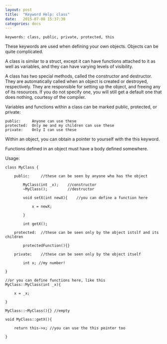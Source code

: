 ```yaml
---
layout: post
title:  "Keyword Help: class"
date:   2015-07-08 15:37:30
categories: docs
---
```


	keywords: class, public, private, protected, this

These keywords are used when defining your own objects. Objects can be quite complicated.

A class is similar to a struct, except it can have functions attached to it as well as variables, and they can have varying levels of visibility.

A class has two special methods, called the constructor and destructor. They are automatically called when an object is created or destroyed, respectively. They are responsible for setting up the object, and freeing any of its resources. If you do not specify one, you will still get a default one that does nothing, courtesy of the compiler.

Variables and functions within a class can be marked public, protected, or private:

	public:		Anyone can use these
	protected:	Only me and my children can use these
	private:	Only I can use these

Within an object, you can obtain a pointer to yourself with the this keyword.

Functions defined in an object must have a body defined somewhere.

Usage:

	class MyClass {

		public:		//these can be seen by anyone who has the object

			MyClass(int _x);	//constructor
			~MyClass();			//destructor

			void setX(int newX){	//you can define a function here

				x = newX; 

			}

			int getX();

		protected:	//these can be seen only by the object istslf and its children

			protectedFunction(){}

		private:	//these can be seen only by the object itself

			int x; //my number!

	}

	//or you can define functions here, like this
	MyClass::MyClass(int _x){

		x = _x;

	}

	MyClass::~MyClass(){} //empty

	void MyClass::getX(){

		return this->x; //you can use the this pointer too

	}
